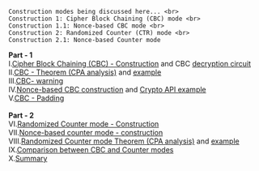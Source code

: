 ```
Construction modes being discussed here... <br>
Construction 1: Cipher Block Chaining (CBC) mode <br>
Construction 1.1: Nonce-based CBC mode <br>
Construction 2: Randomized Counter (CTR) mode <br>
Construction 2.1: Nonce-based Counter mode
```
<b>Part - 1 </b><br>
I.<a href="http://geekresearchlab.net/coursera/crypto1/cbc-constr.jpg">Cipher Block Chaining (CBC) - Construction</a> and 
CBC <a href="http://geekresearchlab.net/coursera/crypto1/cbc-decrypt.jpg">decryption circuit</a><br>
II.<a href="http://geekresearchlab.net/coursera/crypto1/cbc-cpa_analysis.jpg">CBC - Theorem (CPA analysis)</a> and 
<a href="http://geekresearchlab.net/coursera/crypto1/cbc-cpa_analysis-example.jpg">example</a><br>
III.<a href="http://geekresearchlab.net/coursera/crypto1/cbc-warning.jpg">CBC- warning</a><br>
IV.<a href="http://geekresearchlab.net/coursera/crypto1/cbc-nonce_constr.jpg">Nonce-based CBC construction</a> and 
<a href="http://geekresearchlab.net/coursera/crypto1/crypto-api-example.jpg">Crypto API example</a><br>
V.<a href="http://geekresearchlab.net/coursera/crypto1/cbc-padding.jpg">CBC - Padding</a><br>
<br>
<b>Part - 2</b><br>
VI.<a href="http://geekresearchlab.net/coursera/crypto1/cbc-random_ctrl.jpg">Randomized Counter mode - Construction</a><br>
VII.<a href="http://geekresearchlab.net/coursera/crypto1/cbc-nonce_ctr.jpg">Nonce-based counter mode - construction</a><br>
VIII.<a href="http://geekresearchlab.net/coursera/crypto1/cbc-random_ctr-CPA_analysis%20-%20thm.jpg">Randomized Counter mode Theorem (CPA analysis)</a> and 
<a href="http://geekresearchlab.net/coursera/crypto1/ctr-cpa_analysis-example.jpg">example</a><br>
IX.<a href="http://geekresearchlab.net/coursera/crypto1/cbc-ctr-compare.jpg">Comparison between CBC and Counter modes</a><br>
X.<a href="http://geekresearchlab.net/coursera/crypto1/summary.jpg">Summary</a>
